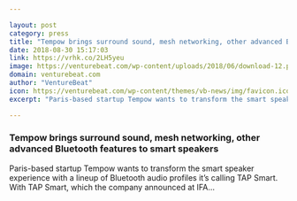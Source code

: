 ```yaml
---

layout: post
category: press
title: "Tempow brings surround sound, mesh networking, other advanced Bluetooth features to smart speakers"
date: 2018-08-30 15:17:03
link: https://vrhk.co/2LH5yeu
image: https://venturebeat.com/wp-content/uploads/2018/06/download-12.png?fit=1280%2C720&strip=all
domain: venturebeat.com
author: "VentureBeat"
icon: https://venturebeat.com/wp-content/themes/vb-news/img/favicon.ico
excerpt: "Paris-based startup Tempow wants to transform the smart speaker experience with a lineup of Bluetooth audio profiles it’s calling TAP Smart. With TAP Smart, which the company announced at IFA…"

---
```


### Tempow brings surround sound, mesh networking, other advanced Bluetooth features to smart speakers

Paris-based startup Tempow wants to transform the smart speaker experience with a lineup of Bluetooth audio profiles it’s calling TAP Smart. With TAP Smart, which the company announced at IFA…